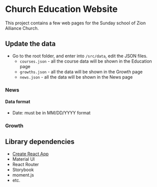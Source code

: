 # Church Education Website

This project contains a few web pages for the Sunday school of Zion Alliance Church.

## Update the data

- Go to the root folder, and enter into `/src/data`, edit the JSON files.
  - `courses.json` - all the course data will be shown in the Education page
  - `growths.json` - all the data will be shown in the Growth page
  - `news.json` - all the data will be shown in the News page



### News

#### Data format

- Date: must be in MM/DD/YYYY format

### Growth



## Library dependencies

- [Create React App](https://github.com/facebook/create-react-app)
- Material UI
- React Router
- Storybook
- moment.js
- etc.

